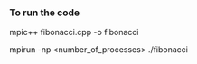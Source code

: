 ### To run the code
mpic++ fibonacci.cpp -o fibonacci

mpirun -np <number_of_processes> ./fibonacci
